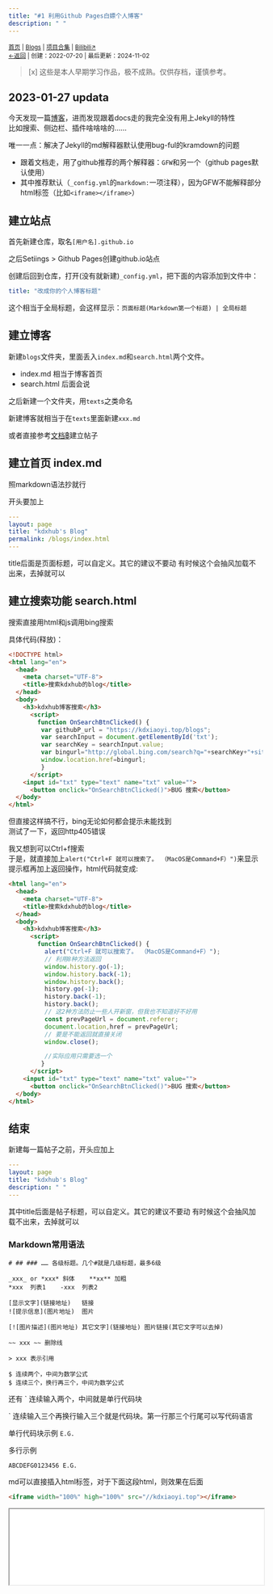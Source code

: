 ```yaml
---
title: "#1 利用Github Pages白嫖个人博客"
description: " "
---
```

<small id="old_menu"><a href="/">首页</a> | <a href="/blogs">Blogs</a> | <a href="/Project">项目合集</a> | <a href="https://space.bilibili.com/1987247870">Bilibili↗</a><br></small><small><a href="../../">←返回</a> |
 创建：2022-07-20 | 最后更新：2024-11-02</small><br>

> [x] 这些是本人早期学习作品，极不成熟。仅供存档，谨慎参考。


## 2023-01-27 updata
今天发现一篇[博客](https://www.cnblogs.com/duanguyuan/p/16126654.html)，进而发现跟着docs走的我完全没有用上Jekyll的特性<br>
比如搜索、侧边栏、插件啥啥啥的……<br>

唯一一点：解决了Jekyll的md解释器默认使用bug-ful的kramdown的问题<br>
* 跟着文档走，用了github推荐的两个解释器：`GFW`和另一个（github pages默认使用）
* 其中推荐默认（`_config.yml`的`markdown:`一项注释），因为GFW不能解释部分html标签（比如`<iframe></iframe>`）
## 建立站点
首先新建仓库，取名`[用户名].github.io`

之后Setiings > Github Pages创建github.io站点

创建后回到仓库，打开(没有就新建)`_config.yml`，把下面的内容添加到文件中：
```yml
title: "改成你的个人博客标题"
```
这个相当于全局标题，会这样显示：`页面标题(Markdown第一个标题) | 全局标题`

## 建立博客

新建`blogs`文件夹，里面丢入`index.md`和`search.html`两个文件。

* index.md 相当于博客首页
* search.html 后面会说

之后新建一个文件夹，用`texts`之类命名

新建博客就相当于在`texts`里面新建`xxx.md`

或者直接参考[文档฿](http://docs.github.com/cn/pages/setting-up-a-github-pages-site-with-jekyll/adding-content-to-your-github-pages-site-using-jekyll)建立帖子

## 建立首页 index.md
照markdown语法抄就行

开头要加上
```yml
---
layout: page
title: "kdxhub's Blog"
permalink: /blogs/index.html
---
```
title后面是页面标题，可以自定义。其它的建议不要动
有时候这个会抽风加载不出来，去掉就可以

## 建立搜索功能 search.html

搜索直接用html和js调用bing搜索

具体代码(释放)：

```html
<!DOCTYPE html>
<html lang="en">
  <head>
    <meta charset="UTF-8">
    <title>搜索kdxhub的blog</title>
  </head>
  <body>
    <h3>kdxhub博客搜索</h3>
      <script>
        function OnSearchBtnClicked() {
         var githubP_url = "https://kdxiaoyi.top/blogs";
         var searchInput = document.getElementById('txt');
         var searchKey = searchInput.value;
         var bingurl="http://global.bing.com/search?q="+searchKey+"+site%3a" + githubP_url + "&qs=n&sp=-1&pq="+ searchKey +"&sc=8-0&sk=&setmkt=en-us&setlang=zh-cn&FORM=SECNEN";
         window.location.href=bingurl;
         }
      </script>
    <input id="txt" type="text" name="txt" value="">
      <button onclick="OnSearchBtnClicked()">BUG 搜索</button> 
  </body>
</html>
```
但直接这样搞不行，bing无论如何都会提示未能找到<br>
测试了一下，返回http405错误<br>

我又想到可以Ctrl+f搜索<br>
于是，就直接加上`alert("Ctrl+F 就可以搜索了。 （MacOS是Command+F）")`来显示提示框再加上返回操作，html代码就变成:<br>
```html
<html lang="en">
  <head>
    <meta charset="UTF-8">
    <title>搜索kdxhub的blog</title>
  </head>
  <body>
    <h3>kdxhub博客搜索</h3>
      <script>
        function OnSearchBtnClicked() {
          alert("Ctrl+F 就可以搜索了。 （MacOS是Command+F）");
          // 利用8种方法返回
          window.history.go(-1);
          window.history.back(-1);
          window.history.back();
          history.go(-1);
          history.back(-1);
          history.back();
          // 这2种方法防止一些人开新窗，但我也不知道好不好用
          const prevPageUrl = document.referer;
          document.location,href = prevPageUrl;
          // 要是不能返回就直接关闭
          window.close();

          //实际应用只需要选一个
         }
      </script>
    <input id="txt" type="text" name="txt" value="">
      <button onclick="OnSearchBtnClicked()">BUG 搜索</button> 
  </body>
</html>
```

## 结束

新建每一篇帖子之前，开头应加上
```yml
---
layout: page
title: "kdxhub's Blog"
description: " "
---
```
其中title后面是帖子标题，可以自定义。其它的建议不要动
有时候这个会抽风加载不出来，去掉就可以

### Markdown常用语法
```
# ## ### …… 各级标题。几个#就是几级标题，最多6级

_xxx_ or *xxx* 斜体    **xx** 加粗
*xxx  列表1    -xxx  列表2

[显示文字](链接地址)   链接
![提示信息](图片地址)  图片

[![图片描述](图片地址) 其它文字](链接地址) 图片链接(其它文字可以去掉)

~~ xxx ~~ 删除线

> xxx 表示引用

$ 连续两个，中间为数学公式
$ 连续三个，换行再三个，中间为数学公式
```
还有 ` 连续输入两个，中间就是单行代码块

` 连续输入三个再换行输入三个就是代码块。第一行那三个行尾可以写代码语言

单行代码块示例 `E.G.`

多行示例
```
ABCDEFG0123456 E.G.
```

md可以直接插入html标签，对于下面这段html，则效果在后面
```html
<iframe width="100%" high="100%" src="//kdxiaoyi.top"></iframe>
```
<iframe width="100%" high="100%" src="//kdxiaoyi.top"></iframe>

<script src="https://rs.kdxiaoyi.top/res/scripts/js/sober@1.0.6.min.js"></script><script src="https://kdxiaoyi.top/pmd.js"></script><script src="https://rs.kdxiaoyi.top/res/scripts/js/pmd-reRender.min.js"></script>
